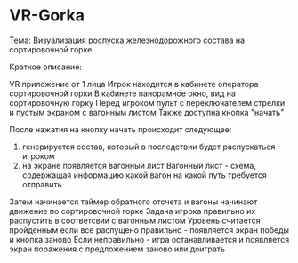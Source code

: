 # VR-Gorka

Тема: Визуализация роспуска железнодорожного состава на сортировочной горке

Краткое описание:

VR приложение от 1 лица
Игрок находится в кабинете оператора сортировочной горки
В кабинете панорамное окно, вид на сортировочную горку
Перед игроком пульт с переключателем стрелки и пустым экраном с вагонным листом
Также доступна кнопка "начать"

После нажатия на кнопку начать происходит следующее:
1) генерируется состав, который в последствии будет распускаться игроком
2) на экране появляется вагонный лист
Вагонный лист - схема, содержащая информацию какой вагон на какой путь требуется отправить

Затем начинается таймер обратного отсчета и вагоны начинают движение по сортировочной горке
Задача игрока правильно их распустить в соответсвии с вагонным листом
Уровень считается пройденным если все распущено правильно - появляется экран победы и кнопка заново
Если неправильно - игра останавливается и появляется экран поражения с предложением заново или доиграть

